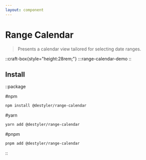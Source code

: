 ```yaml
---
layout: component
---
```


# Range Calendar

> Presents a calendar view tailored for selecting date ranges.

::craft-box{style="height:28rem;"}
:::range-calendar-demo
::

## Install

::package

#npm
```bash
npm install @destyler/range-calendar
```

#yarn
```bash
yarn add @destyler/range-calendar
```

#pnpm
```bash
pnpm add @destyler/range-calendar
```

::
